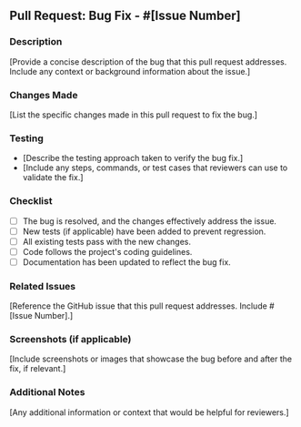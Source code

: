 ## Pull Request: Bug Fix - #[Issue Number]

### Description
[Provide a concise description of the bug that this pull request addresses. Include any context or background information about the issue.]

### Changes Made
[List the specific changes made in this pull request to fix the bug.]

### Testing
- [Describe the testing approach taken to verify the bug fix.]
- [Include any steps, commands, or test cases that reviewers can use to validate the fix.]

### Checklist
- [ ] The bug is resolved, and the changes effectively address the issue.
- [ ] New tests (if applicable) have been added to prevent regression.
- [ ] All existing tests pass with the new changes.
- [ ] Code follows the project's coding guidelines.
- [ ] Documentation has been updated to reflect the bug fix.

### Related Issues
[Reference the GitHub issue that this pull request addresses. Include #[Issue Number].]

### Screenshots (if applicable)
[Include screenshots or images that showcase the bug before and after the fix, if relevant.]

### Additional Notes
[Any additional information or context that would be helpful for reviewers.]